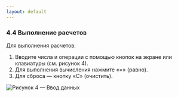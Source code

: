 ```yaml
---
layout: default
---
```


### 4.4 Выполнение расчетов

Для выполнения расчетов:

1. Вводите числа и операции с помощью кнопок на экране или клавиатуры (см. рисунок 4).
2. Для выполнения вычисления нажмите «=» (равно).
3. Для сброса — кнопку «C» (очистить).

![Рисунок 4 — Ввод данных](/images/ris4.png)